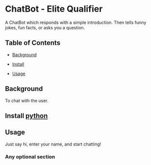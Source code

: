 # ChatBot - Elite Qualifier

A ChatBot which responds with a simple introduction. Then tells funny jokes, fun facts, or asks you a question.

## Table of Contents

- [Background](#background)

- [Install](#install)

- [Usage](#usage)

## Background

To chat with the user.

## Install [python](https://www.python.org/)

## Usage

Just say hi, enter your name, and start chatting!

### Any optional section